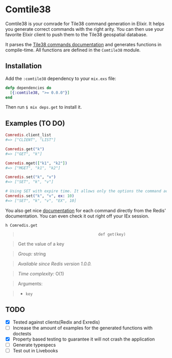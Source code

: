 # Comtile38

Comtile38 is your comrade for Tile38 command generation in Elixir. It helps you generate correct commands with the right arity. You can then use your favorite Elixir client to push them to the Tile38 geospatial database.

It parses the [Tile38 commands documentation](https://github.com/tidwall/tile38/blob/master/core/commands.json) and generates functions in compile-time. All functions are defined in the `Comtile38` module.

## Installation

Add the `:comtile38` dependency to your `mix.exs` file:

```elixir
defp dependencies do
  [{:comtile38, ">= 0.0.0"}]
end
```

Then run `$ mix deps.get` to install it.

## Examples (TO DO)

```elixir
Comredis.client_list
#=> ["CLIENT", "LIST"]

Comredis.get("k")
#=> ["GET", "k"]

Comredis.mget(["k1", "k2"])
#=> ["MGET", "k1", "k2"]

Comredis.set("k", "v")
#=> ["SET", "k", "v"]

# Using SET with expire time. It allows only the options the command accepts
Comredis.set("k", "v", ex: 10)
#=> ["SET", "k", "v", "EX", 10]
```

You also get nice [documentation](https://hexdocs.pm/comredis/Comredis.html) for each command directly from the Redis' documentation.
You can even check it out right off your IEx session.

```
h Comredis.get
```

>                                        def get(key)

> Get the value of a key

> *Group:* string

> *Available since Redis version 1.0.0.*

> *Time complexity:* O(1)

> Arguments:

> * `key`

## TODO

* [X] Tested against clients(Redix and Exredis)
* [ ] Increase the amount of examples for the generated functions with doctests
* [X] Property based testing to guarantee it will not crash the application
* [ ] Generate typespecs
* [ ] Test out in Livebooks
